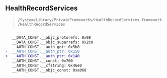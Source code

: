 ## HealthRecordServices

> `/System/Library/PrivateFrameworks/HealthRecordServices.framework/HealthRecordServices`

```diff

   __DATA_CONST.__objc_protorefs: 0x98
   __DATA_CONST.__objc_superrefs: 0x2c0
   __AUTH_CONST.__auth_got: 0x5b8
-  __AUTH_CONST.__auth_ptr: 0x150
+  __AUTH_CONST.__auth_ptr: 0x140
   __AUTH_CONST.__const: 0x760
   __AUTH_CONST.__cfstring: 0x46e0
   __AUTH_CONST.__objc_const: 0xa068

```
